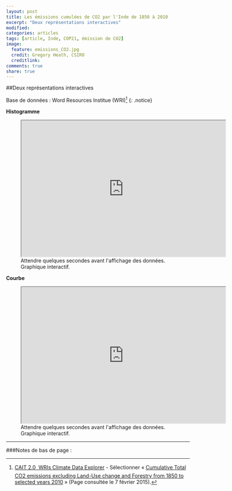 ```yaml
---
layout: post
title: Les émissions cumulées de CO2 par l'Inde de 1850 à 2010
excerpt: "Deux représentations interactives"
modified: 
categories: articles
tags: [article, Inde, COP21, émission de CO2]
image:
  feature: emissions_CO2.jpg
  credit: Gregory Heath, CSIRO
  creditlink: 
comments: true
share: true
---
```

##Deux représentations interactives

Base de données : Word Resources Institue (WRI)[^1]
{: .notice}

**Histogramme**

<figure>
	<iframe src='http://cait2.wri.org/wri/embed/Country%20GHG%20Emissions?indicator%5B%5D=Total%20CO2%20Emissions%20Excluding%20Land-Use%20Change%20and%20Forestry&year%5B%5D=1850&year%5B%5D=1851&year%5B%5D=1852&year%5B%5D=1853&year%5B%5D=1854&year%5B%5D=1855&year%5B%5D=1856&year%5B%5D=1857&year%5B%5D=1858&year%5B%5D=1859&year%5B%5D=1860&year%5B%5D=1861&year%5B%5D=1862&year%5B%5D=1863&year%5B%5D=1864&year%5B%5D=1865&year%5B%5D=1866&year%5B%5D=1867&year%5B%5D=1868&year%5B%5D=1869&year%5B%5D=1870&year%5B%5D=1871&year%5B%5D=1872&year%5B%5D=1873&year%5B%5D=1874&year%5B%5D=1875&year%5B%5D=1876&year%5B%5D=1877&year%5B%5D=1878&year%5B%5D=1879&year%5B%5D=1880&year%5B%5D=1881&year%5B%5D=1882&year%5B%5D=1883&year%5B%5D=1884&year%5B%5D=1885&year%5B%5D=1886&year%5B%5D=1887&year%5B%5D=1888&year%5B%5D=1889&year%5B%5D=1890&year%5B%5D=1891&year%5B%5D=1892&year%5B%5D=1893&year%5B%5D=1894&year%5B%5D=1895&year%5B%5D=1896&year%5B%5D=1897&year%5B%5D=1898&year%5B%5D=1899&year%5B%5D=1900&year%5B%5D=1901&year%5B%5D=1902&year%5B%5D=1903&year%5B%5D=1904&year%5B%5D=1905&year%5B%5D=1906&year%5B%5D=1907&year%5B%5D=1908&year%5B%5D=1909&year%5B%5D=1910&year%5B%5D=1911&year%5B%5D=1912&year%5B%5D=1913&year%5B%5D=1914&year%5B%5D=1915&year%5B%5D=1916&year%5B%5D=1917&year%5B%5D=1918&year%5B%5D=1919&year%5B%5D=1920&year%5B%5D=1921&year%5B%5D=1922&year%5B%5D=1923&year%5B%5D=1924&year%5B%5D=1925&year%5B%5D=1926&year%5B%5D=1927&year%5B%5D=1928&year%5B%5D=1929&year%5B%5D=1930&year%5B%5D=1931&year%5B%5D=1932&year%5B%5D=1933&year%5B%5D=1934&year%5B%5D=1935&year%5B%5D=1936&year%5B%5D=1937&year%5B%5D=1938&year%5B%5D=1939&year%5B%5D=1940&year%5B%5D=1941&year%5B%5D=1942&year%5B%5D=1943&year%5B%5D=1944&year%5B%5D=1945&year%5B%5D=1946&year%5B%5D=1947&year%5B%5D=1948&year%5B%5D=1949&year%5B%5D=1950&year%5B%5D=1951&year%5B%5D=1952&year%5B%5D=1953&year%5B%5D=1954&year%5B%5D=1955&year%5B%5D=1956&year%5B%5D=1957&year%5B%5D=1958&year%5B%5D=1959&year%5B%5D=1960&year%5B%5D=1961&year%5B%5D=1962&year%5B%5D=1963&year%5B%5D=1964&year%5B%5D=1965&year%5B%5D=1966&year%5B%5D=1967&year%5B%5D=1968&year%5B%5D=1969&year%5B%5D=1970&year%5B%5D=1971&year%5B%5D=1972&year%5B%5D=1973&year%5B%5D=1974&year%5B%5D=1975&year%5B%5D=1976&year%5B%5D=1977&year%5B%5D=1978&year%5B%5D=1979&year%5B%5D=1980&year%5B%5D=1981&year%5B%5D=1982&year%5B%5D=1983&year%5B%5D=1984&year%5B%5D=1985&year%5B%5D=1986&year%5B%5D=1987&year%5B%5D=1988&year%5B%5D=1989&year%5B%5D=1990&year%5B%5D=1991&year%5B%5D=1992&year%5B%5D=1993&year%5B%5D=1994&year%5B%5D=1995&year%5B%5D=1996&year%5B%5D=1997&year%5B%5D=1998&year%5B%5D=1999&year%5B%5D=2000&year%5B%5D=2001&year%5B%5D=2002&year%5B%5D=2003&year%5B%5D=2004&year%5B%5D=2005&year%5B%5D=2006&year%5B%5D=2007&year%5B%5D=2008&year%5B%5D=2009&year%5B%5D=2010&act%5B%5D=India&chartType=bars&view=viz&embed=1' width='560' height='373'></iframe>
	<figcaption>Attendre quelques secondes avant l'affichage des données. Graphique interactif.</figcaption>
</figure>

**Courbe**

<figure>
	<iframe src='http://cait2.wri.org/wri/embed/Country%20GHG%20Emissions?indicator%5B%5D=Total%20CO2%20Emissions%20Excluding%20Land-Use%20Change%20and%20Forestry&year%5B%5D=1850&year%5B%5D=1851&year%5B%5D=1852&year%5B%5D=1853&year%5B%5D=1854&year%5B%5D=1855&year%5B%5D=1856&year%5B%5D=1857&year%5B%5D=1858&year%5B%5D=1859&year%5B%5D=1860&year%5B%5D=1861&year%5B%5D=1862&year%5B%5D=1863&year%5B%5D=1864&year%5B%5D=1865&year%5B%5D=1866&year%5B%5D=1867&year%5B%5D=1868&year%5B%5D=1869&year%5B%5D=1870&year%5B%5D=1871&year%5B%5D=1872&year%5B%5D=1873&year%5B%5D=1874&year%5B%5D=1875&year%5B%5D=1876&year%5B%5D=1877&year%5B%5D=1878&year%5B%5D=1879&year%5B%5D=1880&year%5B%5D=1881&year%5B%5D=1882&year%5B%5D=1883&year%5B%5D=1884&year%5B%5D=1885&year%5B%5D=1886&year%5B%5D=1887&year%5B%5D=1888&year%5B%5D=1889&year%5B%5D=1890&year%5B%5D=1891&year%5B%5D=1892&year%5B%5D=1893&year%5B%5D=1894&year%5B%5D=1895&year%5B%5D=1896&year%5B%5D=1897&year%5B%5D=1898&year%5B%5D=1899&year%5B%5D=1900&year%5B%5D=1901&year%5B%5D=1902&year%5B%5D=1903&year%5B%5D=1904&year%5B%5D=1905&year%5B%5D=1906&year%5B%5D=1907&year%5B%5D=1908&year%5B%5D=1909&year%5B%5D=1910&year%5B%5D=1911&year%5B%5D=1912&year%5B%5D=1913&year%5B%5D=1914&year%5B%5D=1915&year%5B%5D=1916&year%5B%5D=1917&year%5B%5D=1918&year%5B%5D=1919&year%5B%5D=1920&year%5B%5D=1921&year%5B%5D=1922&year%5B%5D=1923&year%5B%5D=1924&year%5B%5D=1925&year%5B%5D=1926&year%5B%5D=1927&year%5B%5D=1928&year%5B%5D=1929&year%5B%5D=1930&year%5B%5D=1931&year%5B%5D=1932&year%5B%5D=1933&year%5B%5D=1934&year%5B%5D=1935&year%5B%5D=1936&year%5B%5D=1937&year%5B%5D=1938&year%5B%5D=1939&year%5B%5D=1940&year%5B%5D=1941&year%5B%5D=1942&year%5B%5D=1943&year%5B%5D=1944&year%5B%5D=1945&year%5B%5D=1946&year%5B%5D=1947&year%5B%5D=1948&year%5B%5D=1949&year%5B%5D=1950&year%5B%5D=1951&year%5B%5D=1952&year%5B%5D=1953&year%5B%5D=1954&year%5B%5D=1955&year%5B%5D=1956&year%5B%5D=1957&year%5B%5D=1958&year%5B%5D=1959&year%5B%5D=1960&year%5B%5D=1961&year%5B%5D=1962&year%5B%5D=1963&year%5B%5D=1964&year%5B%5D=1965&year%5B%5D=1966&year%5B%5D=1967&year%5B%5D=1968&year%5B%5D=1969&year%5B%5D=1970&year%5B%5D=1971&year%5B%5D=1972&year%5B%5D=1973&year%5B%5D=1974&year%5B%5D=1975&year%5B%5D=1976&year%5B%5D=1977&year%5B%5D=1978&year%5B%5D=1979&year%5B%5D=1980&year%5B%5D=1981&year%5B%5D=1982&year%5B%5D=1983&year%5B%5D=1984&year%5B%5D=1985&year%5B%5D=1986&year%5B%5D=1987&year%5B%5D=1988&year%5B%5D=1989&year%5B%5D=1990&year%5B%5D=1991&year%5B%5D=1992&year%5B%5D=1993&year%5B%5D=1994&year%5B%5D=1995&year%5B%5D=1996&year%5B%5D=1997&year%5B%5D=1998&year%5B%5D=1999&year%5B%5D=2000&year%5B%5D=2001&year%5B%5D=2002&year%5B%5D=2003&year%5B%5D=2004&year%5B%5D=2005&year%5B%5D=2006&year%5B%5D=2007&year%5B%5D=2008&year%5B%5D=2009&year%5B%5D=2010&act%5B%5D=India&chartType=line&view=viz&embed=1' width='560' height='373'></iframe>
	<figcaption>Attendre quelques secondes avant l'affichage des données. Graphique interactif.</figcaption>
</figure>

---

###Notes de bas de page :

[^1]:[CAIT 2.0  WRIs Climate Data Explorer](http://www.wri.org/our-work/project/cait-climate-data-explorer "Lien externe") - Sélectionner « [Cumulative Total CO2 emissions excluding Land-Use change and Forestry from 1850 to selected years 2010](http://cait2.wri.org/wri/Country%20GHG%20Emissions?indicator[]=Total%20CO2%20Emissions%20Excluding%20Land-Use%20Change%20and%20Forestry&year[]=2011&chartType=geo "Lien externe") » (Page consultée le 7 février 2015).